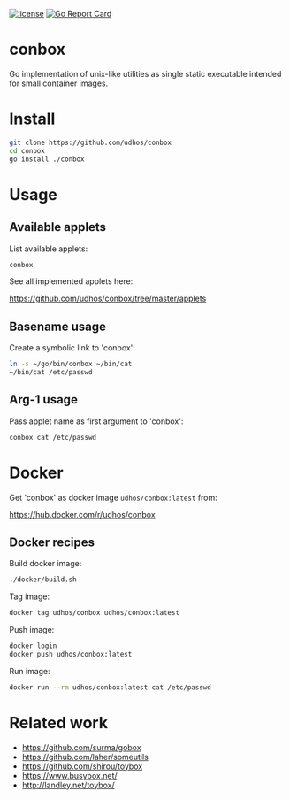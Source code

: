 [![license](http://img.shields.io/badge/license-MIT-blue.svg)](https://github.com/udhos/conbox/blob/master/LICENSE)
[![Go Report Card](https://goreportcard.com/badge/github.com/udhos/conbox)](https://goreportcard.com/report/github.com/udhos/conbox)

# conbox
Go implementation of unix-like utilities as single static executable intended for small container images.

# Install

```bash
git clone https://github.com/udhos/conbox
cd conbox
go install ./conbox
```

# Usage

## Available applets

List available applets:

```bash
conbox
```

See all implemented applets here:

https://github.com/udhos/conbox/tree/master/applets

## Basename usage

Create a symbolic link to 'conbox':

```bash
ln -s ~/go/bin/conbox ~/bin/cat
~/bin/cat /etc/passwd
```

## Arg-1 usage

Pass applet name as first argument to 'conbox':

```bash
conbox cat /etc/passwd
```

# Docker

Get 'conbox' as docker image `udhos/conbox:latest` from:

https://hub.docker.com/r/udhos/conbox

## Docker recipes

Build docker image:

```bash
./docker/build.sh
```

Tag image:

```bash
docker tag udhos/conbox udhos/conbox:latest
```

Push image:

```bash
docker login
docker push udhos/conbox:latest
```

Run image:

```bash
docker run --rm udhos/conbox:latest cat /etc/passwd
```

# Related work

- https://github.com/surma/gobox
- https://github.com/laher/someutils
- https://github.com/shirou/toybox
- https://www.busybox.net/
- http://landley.net/toybox/
